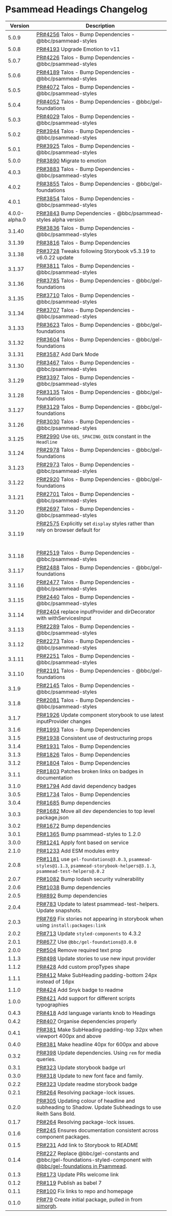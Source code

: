 # Psammead Headings Changelog

<!-- prettier-ignore -->
| Version | Description |
|---------|-------------|
| 5.0.9 | [PR#4256](https://github.com/bbc/psammead/pull/4256) Talos - Bump Dependencies - @bbc/psammead-styles |
| 5.0.8 | [PR#4193](https://github.com/bbc/psammead/pull/4193) Upgrade Emotion to v11 |
| 5.0.7 | [PR#4226](https://github.com/bbc/psammead/pull/4226) Talos - Bump Dependencies - @bbc/psammead-styles |
| 5.0.6 | [PR#4189](https://github.com/bbc/psammead/pull/4189) Talos - Bump Dependencies - @bbc/psammead-styles |
| 5.0.5 | [PR#4072](https://github.com/bbc/psammead/pull/4072) Talos - Bump Dependencies - @bbc/psammead-styles |
| 5.0.4 | [PR#4052](https://github.com/bbc/psammead/pull/4052) Talos - Bump Dependencies - @bbc/gel-foundations |
| 5.0.3 | [PR#4029](https://github.com/bbc/psammead/pull/4029) Talos - Bump Dependencies - @bbc/psammead-styles |
| 5.0.2 | [PR#3944](https://github.com/bbc/psammead/pull/3944) Talos - Bump Dependencies - @bbc/psammead-styles |
| 5.0.1 | [PR#3925](https://github.com/bbc/psammead/pull/3925) Talos - Bump Dependencies - @bbc/psammead-styles |
| 5.0.0 | [PR#3890](https://github.com/bbc/psammead/pull/3890) Migrate to emotion |
| 4.0.3 | [PR#3883](https://github.com/bbc/psammead/pull/3883) Talos - Bump Dependencies - @bbc/psammead-styles |
| 4.0.2 | [PR#3855](https://github.com/bbc/psammead/pull/3855) Talos - Bump Dependencies - @bbc/gel-foundations |
| 4.0.1 | [PR#3854](https://github.com/bbc/psammead/pull/3854) Talos - Bump Dependencies - @bbc/psammead-styles |
| 4.0.0-alpha.0 | [PR#3843](https://github.com/bbc/psammead/pull/3843) Bump Dependencies - @bbc/psammead-styles alpha version |
| 3.1.40 | [PR#3836](https://github.com/bbc/psammead/pull/3836) Talos - Bump Dependencies - @bbc/psammead-styles |
| 3.1.39 | [PR#3816](https://github.com/bbc/psammead/pull/3816) Talos - Bump Dependencies |
| 3.1.38 | [PR#3728](https://github.com/bbc/psammead/pull/3728) Tweaks following Storybook v5.3.19 to v6.0.22 update |
| 3.1.37 | [PR#3811](https://github.com/bbc/psammead/pull/3811) Talos - Bump Dependencies - @bbc/psammead-styles |
| 3.1.36 | [PR#3785](https://github.com/bbc/psammead/pull/3785) Talos - Bump Dependencies - @bbc/gel-foundations |
| 3.1.35 | [PR#3710](https://github.com/bbc/psammead/pull/3710) Talos - Bump Dependencies - @bbc/psammead-styles |
| 3.1.34 | [PR#3707](https://github.com/bbc/psammead/pull/3707) Talos - Bump Dependencies - @bbc/psammead-styles |
| 3.1.33 | [PR#3623](https://github.com/bbc/psammead/pull/3623) Talos - Bump Dependencies - @bbc/gel-foundations |
| 3.1.32 | [PR#3604](https://github.com/bbc/psammead/pull/3604) Talos - Bump Dependencies - @bbc/gel-foundations |
| 3.1.31 | [PR#3587](https://github.com/bbc/psammead/pull/3587) Add Dark Mode |
| 3.1.30 | [PR#3467](https://github.com/bbc/psammead/pull/3467) Talos - Bump Dependencies - @bbc/psammead-styles |
| 3.1.29 | [PR#3397](https://github.com/bbc/psammead/pull/3397) Talos - Bump Dependencies - @bbc/psammead-styles |
| 3.1.28 | [PR#3135](https://github.com/bbc/psammead/pull/3135) Talos - Bump Dependencies - @bbc/gel-foundations |
| 3.1.27 | [PR#3129](https://github.com/bbc/psammead/pull/3129) Talos - Bump Dependencies - @bbc/gel-foundations |
| 3.1.26 | [PR#3030](https://github.com/bbc/psammead/pull/3030) Talos - Bump Dependencies - @bbc/psammead-styles |
| 3.1.25 | [PR#2990](https://github.com/bbc/psammead/pull/2990) Use `GEL_SPACING_QUIN` constant in the `Headline` |
| 3.1.24 | [PR#2978](https://github.com/bbc/psammead/pull/2978) Talos - Bump Dependencies - @bbc/gel-foundations |
| 3.1.23 | [PR#2973](https://github.com/bbc/psammead/pull/2973) Talos - Bump Dependencies - @bbc/psammead-styles |
| 3.1.22 | [PR#2920](https://github.com/bbc/psammead/pull/2920) Talos - Bump Dependencies - @bbc/gel-foundations |
| 3.1.21 | [PR#2701](https://github.com/bbc/psammead/pull/2701) Talos - Bump Dependencies - @bbc/psammead-styles |
| 3.1.20 | [PR#2697](https://github.com/bbc/psammead/pull/2697) Talos - Bump Dependencies - @bbc/psammead-styles |
| 3.1.19 | [PR#2575](https://github.com/bbc/psammead/pull/2575) Explicitly set `display` styles rather than rely on browser default for <h1> |
| 3.1.18 | [PR#2519](https://github.com/bbc/psammead/pull/2519) Talos - Bump Dependencies - @bbc/psammead-styles |
| 3.1.17 | [PR#2488](https://github.com/bbc/psammead/pull/2488) Talos - Bump Dependencies - @bbc/gel-foundations |
| 3.1.16 | [PR#2477](https://github.com/bbc/psammead/pull/2477) Talos - Bump Dependencies - @bbc/psammead-styles |
| 3.1.15 | [PR#2440](https://github.com/bbc/psammead/pull/2440) Talos - Bump Dependencies - @bbc/psammead-styles |
| 3.1.14 | [PR#2404](https://github.com/bbc/psammead/pull/2404) replace inputProvider and dirDecorator with withServicesInput |
| 3.1.13 | [PR#2289](https://github.com/bbc/psammead/pull/2289) Talos - Bump Dependencies - @bbc/psammead-styles |
| 3.1.12 | [PR#2273](https://github.com/bbc/psammead/pull/2273) Talos - Bump Dependencies - @bbc/psammead-styles |
| 3.1.11 | [PR#2251](https://github.com/bbc/psammead/pull/2251) Talos - Bump Dependencies - @bbc/psammead-styles |
| 3.1.10 | [PR#2191](https://github.com/bbc/psammead/pull/2191) Talos - Bump Dependencies - @bbc/gel-foundations |
| 3.1.9 | [PR#2145](https://github.com/bbc/psammead/pull/2145) Talos - Bump Dependencies - @bbc/psammead-styles |
| 3.1.8 | [PR#2081](https://github.com/bbc/psammead/pull/2081) Talos - Bump Dependencies - @bbc/psammead-styles |
| 3.1.7 | [PR#1926](https://github.com/bbc/psammead/pull/1926) Update component storybook to use latest inputProvider changes |
| 3.1.6 | [PR#1993](https://github.com/bbc/psammead/pull/1993) Talos - Bump Dependencies |
| 3.1.5 | [PR#1938](https://github.com/bbc/psammead/pull/1938) Consistent use of destructuring props |
| 3.1.4 | [PR#1931](https://github.com/bbc/psammead/pull/1931) Talos - Bump Dependencies |
| 3.1.3 | [PR#1826](https://github.com/bbc/psammead/pull/1826) Talos - Bump Dependencies |
| 3.1.2 | [PR#1804](https://github.com/bbc/psammead/pull/1804) Talos - Bump Dependencies |
| 3.1.1 | [PR#1803](https://github.com/bbc/psammead/pull/1803/) Patches broken links on badges in documentation |
| 3.1.0 | [PR#1794](https://github.com/bbc/psammead/pull/1794) Add david dependency badges |
| 3.0.5 | [PR#1734](https://github.com/bbc/psammead/pull/1734) Talos - Bump Dependencies |
| 3.0.4 | [PR#1685](https://github.com/bbc/psammead/pull/1685) Bump dependencies |
| 3.0.3 | [PR#1682](https://github.com/bbc/psammead/pull/1682) Move all dev dependencies to top level package.json |
| 3.0.2 | [PR#1672](https://github.com/bbc/psammead/pull/1672) Bump dependencies |
| 3.0.1 | [PR#1365](https://github.com/bbc/psammead/pull/1365) Bump psammead-styles to 1.2.0 |
| 3.0.0 | [PR#1241](https://github.com/bbc/psammead/pull/1241) Apply font based on service |
| 2.1.0 | [PR#1233](https://github.com/bbc/psammead/pull/1233) Add ESM modules entry |
| 2.0.8 | [PR#1181](https://github.com/bbc/psammead/pull/1181) use `gel-foundations@3.0.3`, `psammead-styles@1.1.3`, `psammead-storybook-helpers@3.1.3`, `psammead-test-helpers@.0.2` |
| 2.0.7 | [PR#1082](https://github.com/bbc/psammead/pull/1082) Bump lodash security vulnerability |
| 2.0.6 | [PR#1038](https://github.com/bbc/psammead/pull/1038) Bump dependencies |
| 2.0.5 | [PR#892](https://github.com/bbc/psammead/pull/892) Bump dependencies |
| 2.0.4 | [PR#783](https://github.com/bbc/psammead/pull/783) Update to latest psammead-test-helpers. Update snapshots. |
| 2.0.3 | [PR#769](https://github.com/bbc/psammead/pull/769) Fix stories not appearing in storybook when using `install:packages:link` |
| 2.0.2 | [PR#713](https://github.com/bbc/psammead/pull/713) Update `styled-components` to 4.3.2 |
| 2.0.1 | [PR#677](https://github.com/bbc/psammead/pull/677) Use `@bbc/gel-foundations@3.0.0` |
| 2.0.0 | [PR#504](https://github.com/bbc/psammead/pull/504) Remove required text prop |
| 1.1.3 | [PR#498](https://github.com/bbc/psammead/pull/498) Update stories to use new input provider |
| 1.1.2 | [PR#428](https://github.com/bbc/psammead/pull/428) Add custom propTypes shape |
| 1.1.1 | [PR#412](https://github.com/bbc/psammead/pull/412) Make SubHeading padding-bottom 24px instead of 16px |
| 1.1.0 | [PR#424](https://github.com/bbc/psammead/pull/424) Add Snyk badge to readme |
| 1.0.0 | [PR#421](https://github.com/bbc/psammead/pull/421) Add support for different scripts typographies |
| 0.4.3 | [PR#418](https://github.com/bbc/psammead/pull/418) Add language variants knob to Headings |
| 0.4.2 | [PR#407](https://github.com/bbc/psammead/pull/407) Organise dependencies properly |
| 0.4.1 | [PR#381](https://github.com/bbc/psammead/pull/381) Make SubHeading padding-top 32px when viewport 400px and above |
| 0.4.0 | [PR#381](https://github.com/bbc/psammead/pull/381) Make headline 40px for 600px and above |
| 0.3.2 | [PR#398](https://github.com/bbc/psammead/pull/398) Update dependencies. Using `rem` for media queries. |
| 0.3.1 | [PR#323](https://github.com/bbc/psammead/pull/323) Update storybook badge url |
| 0.3.0 | [PR#318](https://github.com/BBC/psammead/pull/318) Update to new font face and family. |
| 0.2.2 | [PR#323](https://github.com/BBC/psammead/pull/323) Update readme storybook badge |
| 0.2.1 | [PR#264](https://github.com/BBC/psammead/pull/319) Resolving package-lock issues. |
| 0.2.0 | [PR#305](https://github.com/BBC/psammead/pull/305) Updating colour of headline and subheading to Shadow. Update Subheadings to use Reith Sans Bold. |
| 0.1.7 | [PR#264](https://github.com/BBC/psammead/pull/264) Resolving package-lock issues. |
| 0.1.6 | [PR#245](https://github.com/BBC-News/psammead/pull/245) Ensures documentation consistent across component packages. |
| 0.1.5 | [PR#231](https://github.com/BBC-News/psammead/pull/231) Add link to Storybook to README |
| 0.1.4 | [PR#227](https://github.com/BBC-News/psammead/pull/227) Replace @bbc/gel-constants and @bbc/gel-foundations-styled-component with [@bbc/gel-foundations in Psammead](https://github.com/BBC-News/psammead/issues/226). |
| 0.1.3 | [PR#173](https://github.com/BBC-News/psammead/pull/173) Update PRs welcome link |
| 0.1.2 | [PR#119](https://github.com/BBC-News/psammead/pull/119) Publish as babel 7 |
| 0.1.1 | [PR#100](https://github.com/BBC-News/psammead/pull/100) Fix links to repo and homepage |
| 0.1.0 | [PR#79](https://github.com/BBC-News/psammead/pull/79) Create initial package, pulled in from [simorgh](https://github.com/BBC-News/simorgh). |
